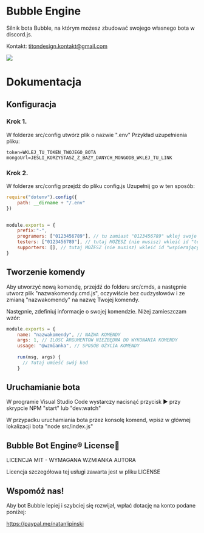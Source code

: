 # Bubble Engine

Silnik bota Bubble, na którym możesz zbudować swojego własnego bota
w discord.js.

Kontakt: titondesign.kontakt@gmail.com

[![](https://bubble.tk/bubble.png)](https://bubble.tk)

# Dokumentacja

## Konfiguracja

### Krok 1.
W folderze src/config utwórz plik o nazwie ".env"
Przykład uzupełnienia pliku:

```env
token=WKLEJ_TU_TOKEN_TWOJEGO_BOTA
mongoUrl=JEŚLI_KORZYSTASZ_Z_BAZY_DANYCH_MONGODB_WKLEJ_TU_LINK
```

### Krok 2.
W folderze src/config przejdź do pliku config.js
Uzupełnij go w ten sposób:

```js
require("dotenv").config({
    path: __dirname + "/.env"
})
    

module.exports = {
    prefix:"-",
    programers: ["0123456789"], // tu zamiast "0123456789" wklej swoje ID i/lub ID innych osób które mają mieć pełną kontrolę nad botem!
    testers: ["0123456789"], // tutaj MOŻESZ (nie musisz) wkleić id "testerów" Twojego bota. Ich uprawnienia będa ograniczone
    supporters: [], // tutaj MOŻESZ (nie musisz) wkleić id "wspierających" Twojego bota. Ich uprawnienia będa ograniczone
}

```

## Tworzenie komendy

Aby utworzyć nową komendę, przejdź do folderu src/cmds, a następnie utworz
plik "nazwakomendy.cmd.js", oczywiście bez cudzysłowów i ze zmianą "nazwakomendy"
na nazwę Twojej komendy.

Następnie, zdefiniuj informacje o swojej komendzie. Niżej zamieszczam wzór:

```js
module.exports = {
    name: "nazwakomendy", // NAZWA KOMENDY
    args: 1, // ILOSC ARGUMENTOW NIEZBĘDNA DO WYKONANIA KOMENDY
    ussage: "@wzmianka", // SPOSÓB UŻYCIA KOMENDY
    
    run(msg, args) {
      // Tutaj umieść swój kod
    }
```

## Uruchamianie bota

W programie Visual Studio Code wystarczy nacisnąć przycisk ▶ przy skrypcie NPM "start"
lub "dev:watch"

W przypadku uruchamiania bota przez konsolę komend, wpisz w głównej lokalizacji bota
"node src/index.js"


Bubble Bot Engine® License🔰
--------------------------------------------------------------------------------------
LICENCJA MIT - WYMAGANA WZMIANKA AUTORA

Licencja szczegółowa tej usługi zawarta jest w pliku LICENSE


Wspomóż nas!
-------------------------------------------------------------------------------------
Aby bot Bubble lepiej i szybciej się rozwijał, wpłać dotację na konto podane
poniżej:

https://paypal.me/natanlipinski
